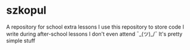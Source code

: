 # szkopul
A repository for school extra lessons
I use this repository to store code I write during after-school lessons I don't even attend ¯\_(ツ)_/¯
It's pretty simple stuff
